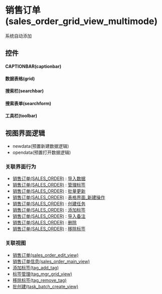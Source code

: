 # 销售订单(sales_order_grid_view_multimode)  <!-- {docsify-ignore-all} -->


系统自动添加



## 控件
#### CAPTIONBAR(captionbar)
#### 数据表格(grid)
#### 搜索栏(searchbar)
#### 搜索表单(searchform)
#### 工具栏(toolbar)

## 视图界面逻辑
  * newdata(预置新建数据逻辑)
  * opendata(预置打开数据逻辑)


### 关联界面行为
  * [销售订单(SALES_ORDER)](module/crm/sales_order) : [导入数据](module/crm/sales_order#界面行为)
  * [销售订单(SALES_ORDER)](module/crm/sales_order) : [管理标签](module/crm/sales_order#界面行为)
  * [销售订单(SALES_ORDER)](module/crm/sales_order) : [批量更新](module/crm/sales_order#界面行为)
  * [销售订单(SALES_ORDER)](module/crm/sales_order) : [表格界面_新建操作](module/crm/sales_order#界面行为)
  * [销售订单(SALES_ORDER)](module/crm/sales_order) : [创建任务](module/crm/sales_order#界面行为)
  * [销售订单(SALES_ORDER)](module/crm/sales_order) : [添加标签](module/crm/sales_order#界面行为)
  * [销售订单(SALES_ORDER)](module/crm/sales_order) : [导入备注](module/crm/sales_order#界面行为)
  * [销售订单(SALES_ORDER)](module/crm/sales_order) : [删除](module/crm/sales_order#界面行为)
  * [销售订单(SALES_ORDER)](module/crm/sales_order) : [移除标签](module/crm/sales_order#界面行为)

### 关联视图
  * [销售订单(sales_order_edit_view)](app/view/sales_order_edit_view)
  * [销售订单信息(sales_order_main_view)](app/view/sales_order_main_view)
  * [添加标签(tag_add_tag)](app/view/tag_add_tag)
  * [标签管理(tag_mgr_grid_view)](app/view/tag_mgr_grid_view)
  * [移除标签(tag_remove_tag)](app/view/tag_remove_tag)
  * [批创建(task_batch_create_view)](app/view/task_batch_create_view)

<script>
 const { createApp } = Vue
  createApp({
    data() {
      return {

      }
    }
  }).use(ElementPlus).mount('#app')
</script>